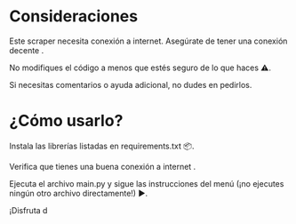 # Consideraciones

Este scraper necesita conexión a internet. Asegúrate de tener una conexión decente .

No modifiques el código a menos que estés seguro de lo que haces ⚠️.

Si necesitas comentarios o ayuda adicional, no dudes en pedirlos.

# ¿Cómo usarlo?

Instala las librerías listadas en requirements.txt 📦.

Verifica que tienes una buena conexión a internet .

Ejecuta el archivo main.py y sigue las instrucciones del menú (¡no ejecutes ningún otro archivo directamente!) ▶.

¡Disfruta d

